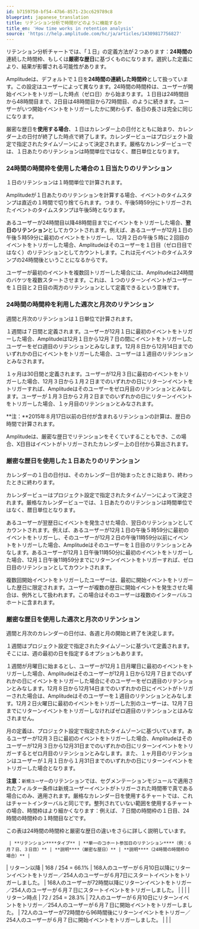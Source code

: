 ```yaml
---
id: b7159750-bf54-47b6-8571-23cc629789c8
blueprint: japanese_translation
title: リテンション分析で時間がどのように機能するか
title_en: 'How time works in retention analysis'
source: 'https://help.amplitude.com/hc/ja/articles/14309817756827'
---
```

リテンション分析チャートでは、「１日」の定義方法が２つあります：**24時間の**連続した時間枠、もしくは**厳密な歴日**に基づくものになります。選択した定義により、結果が影響される可能性があります。

Amplitudeは、デフォルトで１日を**24時間の連続した時間枠**として扱っています。この設定はユーザーによって異なります。24時間の時間枠は、ユーザーが開始イベントをトリガーした時点（ゼロ日）から始まります。１日目は24時間目から48時間目まで、2日目は48時間目から72時間目、のように続きます。ユーザーがいつ開始イベントをトリガーしたかに関わらず、各日の長さは完全に同じになります。

厳密な歴日を**使用する場合**、１日はカレンダー上の日付とともに始まり、カレンダー上の日付が終了した時点で終了します。カレンダービューはプロジェクト設定で指定されたタイムゾーンによって決定されます。厳格なカレンダービューでは、１日あたりのリテンションは時間単位ではなく、暦日単位となります。

### 24時間の時間枠を使用した場合の１日当たりのリテンション

１日のリテンションは１時間単位で計算されます。

Amplitudeが１日あたりのリテンションを計算する場合、イベントのタイムスタンプは直近の１時間で切り捨てられます。つまり、午後5時59分にトリガーされたイベントのタイムスタンプは午後5時となります。

あるユーザーが24時間目以降48時間目までにイベントをトリガーした場合、**翌日のリテンション**としてカウントされます。例えば、あるユーザーが12月１日の午後５時59分に最初のイベントをトリガーし、12月２日の午後５時に２回目のイベントをトリガーした場合、Amplitudeはそのユーザーを１日目（ゼロ日目ではなく）のリテンションとしてカウントします。これは元イベントのタイムスタンプの24時間後ということになるからです。

ユーザーが最初のイベントを複数回トリガーした場合には、Amplitudeは24時間のバケツを複数スタートさせます。これは、１つのリターンイベントがユーザーを１日目と２日目の両方のリテンションとして定義できるという意味です。

### 24時間の時間枠を利用した週次と月次のリテンション

週間と月次のリテンションは１日単位で計算されます。

１週間は７日間と定義されます。ユーザーが12月１日に最初のイベントをトリガーした場合、Amplitudeは12月１日から12月７日の間にイベントをトリガーしたユーザーをゼロ週目のリテンションとみなします。12月８日から12月14日までのいずれかの日にイベントをトリガーした場合、ユーザーは１週目のリテンションとみなされます。

１ヶ月は30日間と定義されます。ユーザーが12月３日に最初のイベントをトリガーした場合、12月３日から１月２日までのいずれかの日にリターンイベントをトリガーすれば、Amplitudeはそのユーザーをゼロ月目のリテンションとみなします。ユーザーが１月３日から２月２日までのいずれかの日にリターンイベントをトリガーした場合、１ヶ月目のリテンションとみなされます。

**注：**2015年８月17日以前の日付が含まれるリテンションの計算は、歴日の時間で計算されます。

Amplitudeは、厳密な歴日でリテンションをそくていすることもでき、この場合、X日目はイベントがトリガーされたカレンダー上の日付から算出されます。

### 厳密な歴日を使用した１日あたりのリテンション

カレンダーの１日の日付は、そのカレンダー日が始まったときに始まり、終わったときに終わります。

カレンダービューはプロジェクト設定で指定されたタイムゾーンによって決定されます。厳格なカレンダービューでは、１日あたりのリテンションは時間単位ではなく、暦日単位となります。

あるユーザーが翌歴日にイベントを発生させた場合、翌日のリテンションとしてカウントされます。例えば、あるユーザーが12月１日の午後５時59分に最初のイベントをトリガーし、そのユーザーが12月２日の午後11時59分以前にイベントをトリガーした場合、Amplitudeはそのユーザーを１日目のリテンションとみなします。あるユーザーが12月１日午後11時50分に最初のイベントをトリガーした場合、12月１日午後11時59分までにリターンイベントをトリガーすれば、ゼロ日目のリテンションとしてカウントされます。

複数回開始イベントをトリガーしたユーザーは、最初に開始イベントをトリガーした歴日に限定されます。ユーザーが複数の歴日に開始イベントを発生させた場合は、例外として扱われます。この場合はそのユーザーは複数のインターバルコホートに含まれます。

### 厳密な歴日を使用した週次と月次のリテンション

週間と月次のカレンダーの日付は、各週と月の開始と終了を決定します。

１週間はプロジェクト設定で指定されたタイムゾーンに基づいて定義されます。そこには、週の最初の日を指定するオプションもあります。

１週間が月曜日に始まるとし、ユーザーが12月１日月曜日に最初のイベントをトリガーした場合、Amplitudeはそのユーザーが12月１日から12月７日までのいずれかの日にイベントをトリガーした場合にそのユーザーをゼロ週目のリテンションとみなします。12月８日から12月14日までのいずれかの日にイベントがトリガーされた場合は、Amplitudeはそのユーザーを１週目のリテンションとみなします。12月２日火曜日に最初のイベントをトリガーした別のユーザーは、12月７日までにリターンイベントをトリガーしなければゼロ週目のリテンションとはみなされません。

月の定義は、プロジェクト設定で指定されたタイムゾーンに基づいています。あるユーザーが12月３日に最初のイベントをトリガーした場合、Amplitudeはそのユーザーが12月３日から12月31日までのいずれかの日にリターンイベントをトリガーするとゼロ月目のリテンションとみなします。また、１ヶ月目のリテンションはユーザーが１月１日から１月31日までのいずれかの日にリターンイベントをトリガーした場合となります。

**注意：**`新規ユーザー`のリテンションでは、セグメンテーションモジュールで適用されたフィルター条件は新規ユーザーイベントがトリガーされた時間帯で真である場合にのみ、適用されます。厳格なカレンダー日を使用するチャートでは、これはチャートインターバルと同じです。整列されていない範囲を使用するチャートの場合、時間枠はより細かくなります：例えば、７日間の時間枠の１日目、24時間の時間枠の１時間目などです。

この表は24時間の時間枠と厳密な歴日の違いをさらに詳しく説明しています。

     | **リテンション****タイプ** | **単一のコホート参加日のリテンション****（例：６月７日、３日目）** | **説明****（厳密な歴日）** | **説明****（24時間の時間枠の場合）** |
| リターン以降 | 168 / 254 = 66.1% | 168人のユーザーが６月10日以降にリターンイベントをトリガー／254人のユーザーが６月7日にスタートイベントをトリガーしました。 | 168人のユーザーが72時間以降にリターンイベントをトリガー／254人のユーザーが６月７日にスタートイベントをトリガーしました。 |
|   |
| リターン時点 | 72 / 254 = 28.3% | 72人のユーザーが６月10日にリターンイベントをトリガー／254人のユーザーが６月７日に開始イベントをトリガーしました。 | 72人のユーザーが72時間から96時間後にリターンイベントをトリガー／254人のユーザーが６月７日に開始イベントをトリガーしました。 |
|   |
